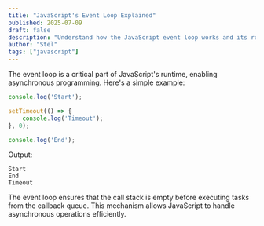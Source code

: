 ```yaml
---
title: "JavaScript's Event Loop Explained"
published: 2025-07-09
draft: false
description: "Understand how the JavaScript event loop works and its role in asynchronous programming."
author: "Stel"
tags: ["javascript"]
---
```


The event loop is a critical part of JavaScript's runtime, enabling asynchronous programming. Here's a simple example:

```javascript
console.log('Start');

setTimeout(() => {
    console.log('Timeout');
}, 0);

console.log('End');
```

Output:
```
Start
End
Timeout
```

The event loop ensures that the call stack is empty before executing tasks from the callback queue. This mechanism allows JavaScript to handle asynchronous operations efficiently.